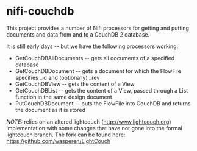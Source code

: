 # nifi-couchdb
This project provides a number of Nifi processors for getting and putting documents and data from and to a CouchDB 2 database.

It is still early days -- but we have the following processors working:

  * GetCouchDBAllDocuments -- gets all documents of a specified database
  * GetCouchDBDocument -- gets a document for which the FlowFile specifies _id and (optionally) _rev
  * GetCouchDBView -- gets the content of a View
  * GetCouchDBList -- gets the content of a View, passed through a List function in the same design document
  * PutCouchDBDocument -- puts the FlowFile into CouchDB and returns the document as it is stored

*NOTE:* relies on an altered lightcouch (http://www.lightcouch.org) implementation with some changes that have not gone into the formal lightcouch branch.
The fork can be found here: https://github.com/wasperen/LightCouch